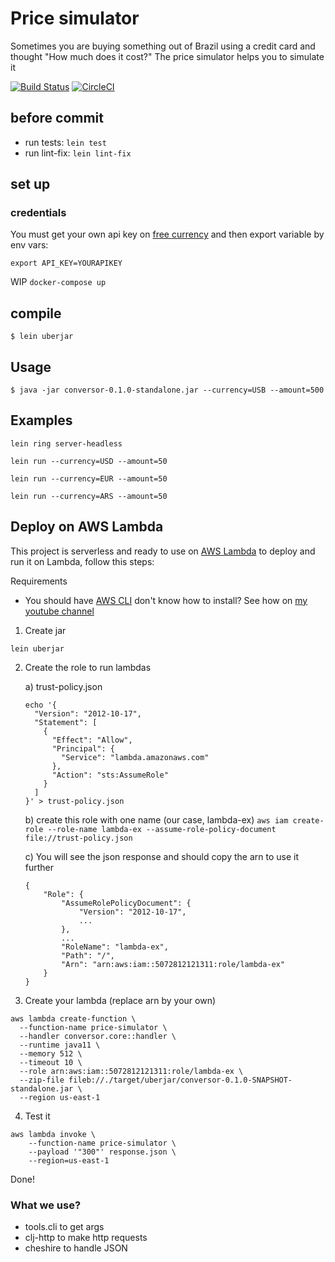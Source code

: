 # Price simulator
Sometimes you are buying something out of Brazil using a credit card and thought "How much does it cost?"
The price simulator helps you to simulate it

[![Build Status](https://travis-ci.org/pvgomes/price-simulator.svg?branch=master)](https://travis-ci.org/pvgomes/price-simulator)
[![CircleCI](https://circleci.com/gh/pvgomes/price-simulator.svg?style=svg)](https://circleci.com/gh/pvgomes/price-simulator)

## before commit
- run tests: `lein test`
- run lint-fix: `lein lint-fix`

## set up

### credentials
You must get your own api key on [free currency](https://free.currencyconverterapi.com/) and then export variable by env vars:
```
export API_KEY=YOURAPIKEY
```

WIP ```docker-compose up```

## compile

    $ lein uberjar

## Usage

    $ java -jar conversor-0.1.0-standalone.jar --currency=USB --amount=500

## Examples
`lein ring server-headless`

`lein run --currency=USD --amount=50`

`lein run --currency=EUR --amount=50`

`lein run --currency=ARS --amount=50`


## Deploy on AWS Lambda
This project is serverless and ready to use on [AWS Lambda](https://aws.amazon.com/lambda/) to deploy and run it on Lambda, follow this steps:

Requirements
- You should have [AWS CLI](https://aws.amazon.com/cli/) don't know how to install? See how on [my youtube channel](https://www.youtube.com/watch?v=CFgNFM2qT9U)

1. Create jar
```
lein uberjar
```

2. Create the role to run lambdas

    a) trust-policy.json
    ```
    echo '{
      "Version": "2012-10-17",
      "Statement": [
        {
          "Effect": "Allow",
          "Principal": {
            "Service": "lambda.amazonaws.com"
          },
          "Action": "sts:AssumeRole"
        }
      ]
    }' > trust-policy.json
    ```
    
    b) create this role with one name (our case, lambda-ex)
    `aws iam create-role --role-name lambda-ex --assume-role-policy-document file://trust-policy.json`


    c) You will see the json response and should copy the arn to use it further
    ```
    {
        "Role": {
            "AssumeRolePolicyDocument": {
                "Version": "2012-10-17",
                ...
            },
            ...
            "RoleName": "lambda-ex",
            "Path": "/",
            "Arn": "arn:aws:iam::5072812121311:role/lambda-ex"
        }
    }
    ```

3. Create your lambda (replace arn by your own)
```
aws lambda create-function \
  --function-name price-simulator \
  --handler conversor.core::handler \
  --runtime java11 \
  --memory 512 \
  --timeout 10 \
  --role arn:aws:iam::5072812121311:role/lambda-ex \
  --zip-file fileb://./target/uberjar/conversor-0.1.0-SNAPSHOT-standalone.jar \
  --region us-east-1

```

4. Test it
``` 
aws lambda invoke \
    --function-name price-simulator \
    --payload '"300"' response.json \
    --region=us-east-1
```

Done!

### What we use?
- tools.cli to get args
- clj-http to make http requests
- cheshire to handle JSON


